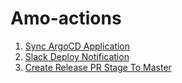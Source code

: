 # Amo-actions

1. [Sync ArgoCD Application](https://github.com/amomama/amo-actions/tree/master/wait-sync-argo)
2. [Slack Deploy Notification](https://github.com/amomama/amo-actions/tree/master/slack-deploy-notification)
3. [Create Release PR Stage To Master](https://github.com/amomama/amo-actions/tree/master/create-release-pull-request)
